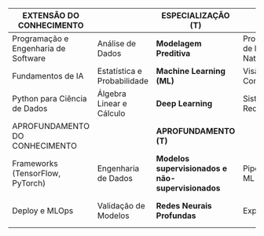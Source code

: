 

| EXTENSÃO DO CONHECIMENTO                 |                                         |           **ESPECIALIZAÇÃO (T)**            |                                         |                            |
|------------------------------------------|-----------------------------------------|---------------------------------------------|-----------------------------------------|----------------------------|
| Programação e Engenharia de Software     | Análise de Dados                        | **Modelagem Preditiva**                     | Processamento de Linguagem Natural (PLN)| Robótica                   |
| Fundamentos de IA                        | Estatística e Probabilidade             | **Machine Learning (ML)**                   | Visão Computacional                     | Ética e IA Responsável     |
| Python para Ciência de Dados             | Álgebra Linear e Cálculo                | **Deep Learning**                           | Sistemas de Recomendação                | Governança de IA           |
| APROFUNDAMENTO DO CONHECIMENTO           |                                         |           **APROFUNDAMENTO (T)**            |    
| Frameworks (TensorFlow, PyTorch)         | Engenharia de Dados                     | **Modelos supervisionados e não-supervisionados** | Pipelines de ML                    | Fairness e Transparência   |
| Deploy e MLOps                           | Validação de Modelos                    | **Redes Neurais Profundas**                 | Explainability                          | Ética, Legislação e IA     |





